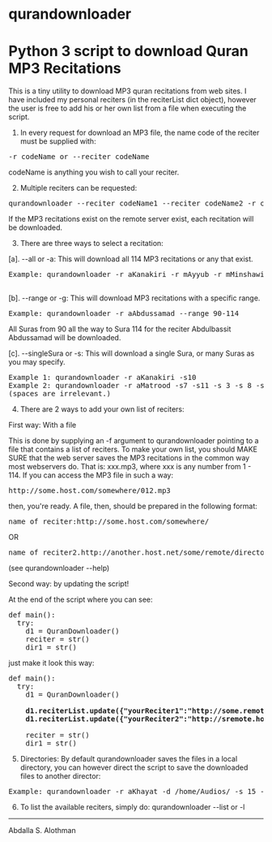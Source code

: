 qurandownloader
=================================================

Python 3 script to download Quran MP3 Recitations
=================================================

This is a tiny utility to download MP3 quran recitations from web sites. I have included my
personal reciters (in the reciterList dict object), however the user is free to add his or her
own list from a file when executing the script.

1. In every request for download an MP3 file, the name code of the reciter must be supplied with:
<pre>
-r codeName or --reciter codeName
</pre>
codeName is anything you wish to call your reciter.

2. Multiple reciters can be requested:
<pre>
qurandownloader --reciter codeName1 --reciter codeName2 -r codeName 3.
</pre>
If the MP3 recitations exist on the remote server exist, each recitation will be downloaded.

3. There are three ways to select a recitation:

[a]. --all or -a: This will download all 114 MP3 recitations or any that exist.
<pre>
Example: qurandownloader -r aKanakiri -r mAyyub -r mMinshawi --all (or -a)
 </pre>
[b]. --range or -g: This will download MP3 recitations with a specific range.
<pre>
Example: qurandownloader -r aAbdussamad --range 90-114
</pre>
All Suras from 90 all the way to Sura 114 for the reciter Abdulbassit Abdussamad will be downloaded.

[c]. --singleSura or -s: This will download a single Sura, or many Suras as you may specify.
<pre>
Example 1: qurandownloader -r aKanakiri -s10
Example 2: qurandownloader -r aMatrood -s7 -s11 -s 3 -s 8 -s 19 -s18
(spaces are irrelevant.)
</pre>
4. There are 2 ways to add your own list of reciters:

First way: With a file

This is done by supplying an -f argument to qurandownloader pointing to a file that contains a list of
reciters. To make your own list, you should MAKE SURE that the web server saves the MP3 recitations
in the common way most webservers do. That is: xxx.mp3, where xxx is any number from 1 - 114. If
you can access the MP3 file in such a way:
<pre>
http://some.host.com/somewhere/012.mp3
</pre>
then, you're ready. A file, then, should be prepared in the following format:

<pre>name_of_reciter:http://some.host.com/somewhere/</pre>
OR
<pre>name_of_reciter2.http://another.host.net/some/remote/directory/</pre>

(see qurandownloader --help)

Second way: by updating the script!

At the end of the script where you can see:
<pre>
def main():
  try:
    d1 = QuranDownloader()
    reciter = str()
    dir1 = str()
</pre>
just make it look this way:

<pre>
def main():
  try:
    d1 = QuranDownloader()
<b>
    d1.reciterList.update({"yourReciter1":"http://some.remote.host.com/rest/of/url/"})
    d1.reciterList.update({"yourReciter2":"http://sremote.host.net/path/to/reciter/files/"})
</b> 
    reciter = str()
    dir1 = str()
</pre>
5. Directories: By default qurandownloader saves the files in a local directory, you can however
direct the script to save the downloaded files to another director:
<pre>
Example: qurandownloader -r aKhayat -d /home/Audios/ -s 15 -g 1-3
</pre>
6. To list the available reciters, simply do: qurandownloader --list or -l

---
Abdalla S. Alothman

